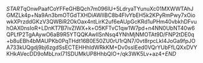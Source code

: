 $START$qOnwPaafCoYFFeGHBQch7m096lU+5LdryaTYunuXc01MXWWTAhJGMZLk4p+Na9An3bmOTGdTXHDiAWIIBC8b4FlvYbEH5k2KPyRmPwy7xOiowkXPrzddGKzV3QWBiR2OkOax4ntLirK2uf6eAUpGcKRd1uPHm40vbkhDFvuhOAX0nsIoR+LDnKT7B7ivZlWX+k+O5KFTvC1qw1W7pd+n4NN0UbNT40w6QPLfP2TgAAywO6aB9R5YTQQKAwIlSnNsq4YNhMjNMOTAt9D/FNP2tDE0q+b8uEBh4bMAUPKb0PqTHdt16B0E50ZU0rU1rQN7/0vt8rpcLkI4JoGa9fpJOA733kUQgdj9bj6zgdSsECTEHHhIdWRkKM+Dv0ssIEed0VQrYUbFfLQXxDVYKHkAVecDD9oMbLnxl71SDUMkUP8HhbQIO+/qk3WK5Lv+az4+$END$